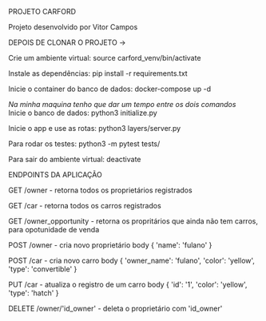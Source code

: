 PROJETO CARFORD

Projeto desenvolvido por Vitor Campos


DEPOIS DE CLONAR O PROJETO ->

Crie um ambiente virtual: source carford_venv/bin/activate

Instale as dependências: pip install -r requirements.txt

Inicie o container do banco de dados: docker-compose up -d

*Na minha maquina tenho que dar um tempo entre os dois comandos*</br>
Inicie o banco de dados: python3 initialize.py

Inicie o app e use as rotas: python3 layers/server.py

Para rodar os testes: python3 -m pytest tests/

Para sair do ambiente virtual: deactivate


ENDPOINTS DA APLICAÇÃO

GET /owner - retorna todos os proprietários registrados

GET /car - retorna todos os carros registrados

GET /owner_opportunity - retorna os propritários que ainda não tem carros, para opotunidade de venda

POST /owner - cria novo proprietário
    body {
        'name': 'fulano'
    }

POST /car - cria novo carro
    body {
        'owner_name': 'fulano',
        'color': 'yellow',
        'type': 'convertible'
    }

PUT /car - atualiza o registro de um carro
    body {
        'id': '1',
        'color': 'yellow',
        'type': 'hatch'
    }

DELETE /owner/'id_owner' - deleta o proprietário com 'id_owner'